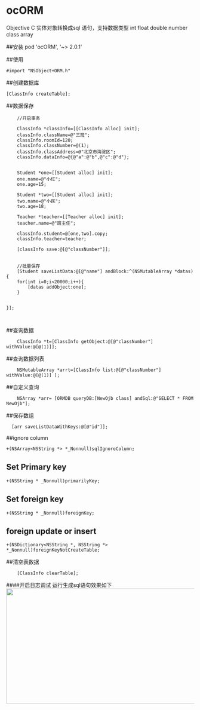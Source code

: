 
# ocORM
Objective C 实体对象转换成sql 语句，支持数据类型  int float double number class array

##安装
 pod 'ocORM', '~> 2.0.1'

##使用
```
#import "NSObject+ORM.h"
```

##创建数据库 
```
[ClassInfo createTable];
```
##数据保存 
```
    //开启事务
    
    ClassInfo *classInfo=[[ClassInfo alloc] init];
    classInfo.className=@"三班";
    classInfo.roomId=120;
    classInfo.classNumber=@(1);
    classInfo.classAddress=@"北京市海淀区";
    classInfo.dataInfo=@{@"a":@"b",@"c":@"d"};


    Student *one=[[Student alloc] init];
    one.name=@"小红";
    one.age=15;

    Student *two=[[Student alloc] init];
    two.name=@"小民";
    two.age=18;

    Teacher *teacher=[[Teacher alloc] init];
    teacher.name=@"班主任";

    classInfo.student=@[one,two].copy;
    classInfo.teacher=teacher;

    [classInfo save:@[@"classNumber"]];


    //批量保存
    [Student saveListData:@[@"name"] andBlock:^(NSMutableArray *datas) {
    for(int i=0;i<20000;i++){
        [datas addObject:one];
    }


}];

    
```

##查询数据
```
    ClassInfo *t=[ClassInfo getObject:@[@"classNumber"] withValue:@[@(1)]];
```
##查询数据列表
```
    NSMutableArray *arrt=[ClassInfo list:@[@"classNumber"] withValue:@[@(1)] ];
```
##自定义查询
```
    NSArray *arr= [ORMDB queryDB:[NewOjb class] andSql:@"SELECT * FROM NewOjb"];
```
##保存数组
```
  [arr saveListDataWithKeys:@[@"id"]];
```

##ignore column
```
+(NSArray<NSString *> *_Nonnull)sqlIgnoreColumn;
```
## Set Primary key
```
+(NSString * _Nonnull)primarilyKey;
```
## Set foreign key
```
+(NSString * _Nonnull)foreignKey;
```

## foreign update or insert 
```
+(NSDictionary<NSString *, NSString *> *_Nonnull)foreignKeyNotCreateTable;
```
##清空表数据
```
    [ClassInfo clearTable];
```


####开启日志调试 运行生成sql语句效果如下
<img src="https://github.com/maopenglin/orm/blob/master/demo.png?raw=true" width="705" height="308" align=center/>
